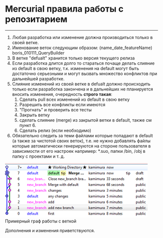 # Mercurial правила работы с репозитарием #

---

1. Любая разработка или изменение должна производиться только в своей ветке.
1. Именование веток следующим образом: (name_date_featureName) boris_010111_QueryBuilder
1. В ветке "defualt" хранится только версия текущего релиза
1. Если разработка длится долго то стараться почаще делать слияние из default в свою ветку,
 т.к. изменения на default могут быть достаточно серьезными и могут вызвать множество конфликтов при дальнейшей разработке.
1. Слияние изменений из своей ветке в defualt должно происходить только если разработка закончена и в дальнейших
 не планируется вносить изменения, очередность **строго такая**:
    1. Сделать pull всеx изменений из default в свою ветку
    1. Разрешить все конфликты если имеются
    1. "Прогнать" и проверить все тесты
    1. Закрыть ветку
    1. сделать слияние (merge) из закрытой ветки в default, также см пункт 6.
    1. Сделать релиз (если необходимо)
1. Обязательно следить за теми файлами которые попадают в default (а также за чистотой своих веток), т.е.
 не нужно добавлять файлы которые автоматически генерируются на стороне пользователя в зависимости от его
 настроек например: *.suo, папки /bin, /obj в папку с проектами и т. д.

<!-- Добавить описание файла .hqignore -->

![Примерный граф работы с веткой](_pic/example_graf.png) Примерный граф работы с веткой

Дополнения и изменения приветствуются.